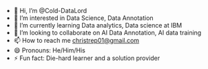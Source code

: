 - 👋 Hi, I’m @Cold-DataLord
- 👀 I’m interested in Data Science, Data Annotation
- 🌱 I’m currently learning Data analytics, Data science at IBM 
- 💞️ I’m looking to collaborate on AI Data Annotation, AI data training
- 📫 How to reach me christrep01@gmail.com
- 😄 Pronouns: He/Him/His
- ⚡ Fun fact: Die-hard learner and a solution provider

<!---
Cold-DataLord/Cold-DataLord is a ✨ special ✨ repository because its `README.md` (this file) appears on your GitHub profile.
You can click the Preview link to take a look at your changes.
--->
